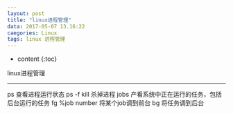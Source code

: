 ```yaml
---
layout: post
title: "linux进程管理"
data: 2017-05-07 13.16:22
caegories: Linux
tags: linux 进程管理
---
```


* content
{:toc}

linux进程管理 


---

ps 查看进程运行状态 ps -f
kill 杀掉进程
jobs 产看系统中正在运行的任务，包括后台运行的任务
fg %job number 将某个job调到前台
bg 将任务调到后台  